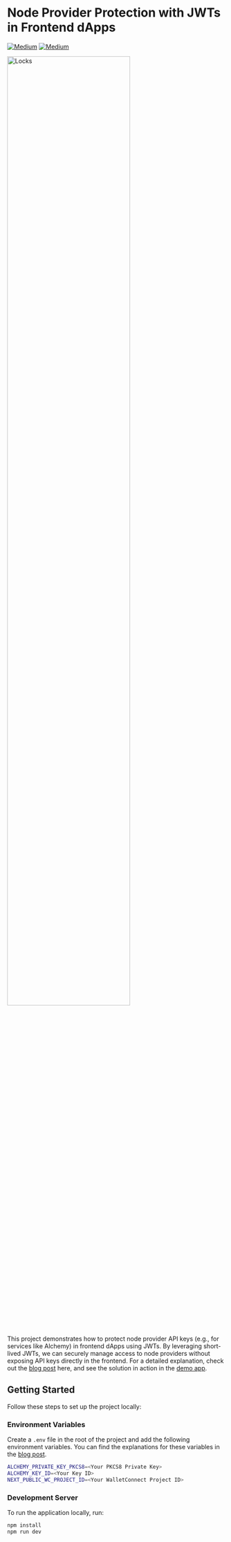 # Node Provider Protection with JWTs in Frontend dApps

[![Medium](https://img.shields.io/badge/Medium-12100E?style=for-the-badge&logo=medium&logoColor=white&style=flat-square)](https://medium.com/@henballs/protecting-node-provider-urls-for-frontend-dapps-c9a8159fc94d)
[![Medium](https://img.shields.io/badge/Vercel-000000?style=for-the-badge&logo=vercel&logoColor=white&style=flat-square)](https://node-provider-jwt-alpha.vercel.app)

<a href="https://medium.com/@henballs/protecting-node-provider-urls-for-frontend-dapps-c9a8159fc94d">  
  <img src="https://github.com/user-attachments/assets/884d17b2-def8-4fd7-ba80-2d839dbda256" alt="Locks" style="width:75%;" />  
  <br />
  <br />
</a>

This project demonstrates how to protect node provider API keys (e.g., for services like Alchemy) in frontend dApps using JWTs. By leveraging short-lived JWTs, we can securely manage access to node providers without exposing API keys directly in the frontend. For a detailed explanation, check out the [blog post](https://medium.com/@henballs/protecting-node-provider-urls-for-frontend-dapps-c9a8159fc94d) here, and see the solution in action in the [demo app](https://node-provider-jwt-alpha.vercel.app).

## Getting Started

Follow these steps to set up the project locally:

### Environment Variables

Create a `.env` file in the root of the project and add the following environment variables. You can find the explanations for these variables in the [blog post](https://medium.com/@henballs/protecting-node-provider-urls-for-frontend-dapps-c9a8159fc94d).

```bash
ALCHEMY_PRIVATE_KEY_PKCS8=<Your PKCS8 Private Key>
ALCHEMY_KEY_ID=<Your Key ID>
NEXT_PUBLIC_WC_PROJECT_ID=<Your WalletConnect Project ID>
```

### Development Server

To run the application locally, run:

```bash
npm install
npm run dev
```
